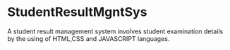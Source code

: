 # StudentResultMgntSys
A student result management system involves student examination details by the using of HTML,CSS and JAVASCRIPT languages.
